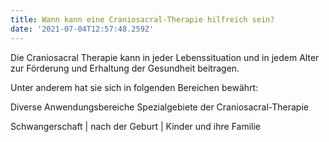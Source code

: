 ```yaml
---
title: Wann kann eine Craniosacral-Therapie hilfreich sein?
date: '2021-07-04T12:57:48.259Z'
---
```


Die Craniosacral Therapie kann in jeder Lebenssituation und in jedem Alter zur Förderung und Erhaltung der Gesundheit beitragen.

Unter anderem hat sie sich in folgenden Bereichen bewährt:

Diverse Anwendungsbereiche Spezialgebiete der Craniosacral-Therapie

Schwangerschaft | nach der Geburt | Kinder und ihre Familie
